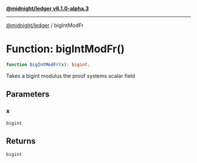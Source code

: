 [**@midnight/ledger v6.1.0-alpha.3**](../README.md)

***

[@midnight/ledger](../globals.md) / bigIntModFr

# Function: bigIntModFr()

```ts
function bigIntModFr(x): bigint;
```

Takes a bigint modulus the proof systems scalar field

## Parameters

### x

`bigint`

## Returns

`bigint`
